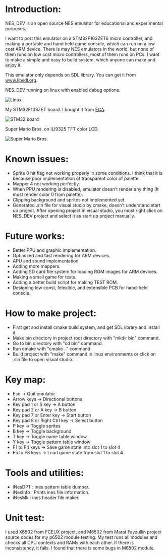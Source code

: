  Introduction:
===============

NES_DEV is an open source NES emulator for educational and experimental purposes.

I want to port this emulator on a STM32F103ZET6 micro controller, and making
a portable and hand held game console, which can run on a low cost ARM device.
There is may NES emulators in the world, but none of them runs on low cost micro
controllers, most of them runs on PCs. I want to make a simple and easy to build
system, which anyone can make and enjoy it.

This emulator only depends on SDL library. You can get it from www.libsdl.org.

NES_DEV running on linux with enabled debug options.

![Linux](Images/linux.jpg?raw=true "NES_DEV on linux")

My STM32F103ZET board. I bought it from [ECA](http://eshop.eca.ir).

![STM32 board](Images/NESonSTM32.jpg?raw=true "NES on STM32")

Super Mario Bros. on ILI9325 TFT color LCD.

![Super Mario Bros.](Images/SuperMarioBros.jpg?raw=true "Super Mario Bros.")


 Known issues:
===============
* Sprite 0 hit flag not working properly in some conditions. I think that it is
because poor implementation of transparent color of palette.
* Mapper 4 not working perfectly.
* When PPU rendering is disabled, emulator doesn't render any thing (It must
render color 0 from palette).
* Clipping background and sprites not implemented yet.
* Generated .sln file for visual studio by cmake, doesn't understand start up
project. After opening project in visual studio, you must right click on NES_DEV
project and select it as start up project manually.

 Future works:
===============
* Better PPU and graphic implementation.
* Optimized and fast rendering for ARM devices.
* APU and sound implementation.
* Adding more mappers.
* Adding SD card file system for loading ROM images for ARM devices.
* Making a small game for tests.
* Adding a better build script for making TEST ROM.
* Designing low const, felexible, and extensible PCB for hand-held console.

 How to make project:
======================
* First get and install cmake build system, and get SDL library and install it.
* Make bin directory in project root directory with "mkdir bin" command.
* Go to bin directory with "cd bin" command.
* Run cmake with "cmake .." command.
* Build project with "make" command in linux environments or click on .sln file
to open visual studio.

 Key map:
==========
* Esc -> Quit emulator
* Arrow keys -> Directional buttons
* Key pad 1 or S key -> A button
* Key pad 2 or A key -> B button
* Key pad 7 or Enter key -> Start button
* Key pad 8 or Right Ctrl key -> Select button
* P key -> Toggle sprites
* B key -> Toggle background
* T key -> Toggle name table window
* Y key -> Toggle pattern table window
* F1 to F4 keys -> Save game state into slot 1 to slot 4
* F5 to F8 keys -> Load game state from slot 1 to slot 4

 Tools and utilities:
======================
* iNesDPT : ines pattern table dumper.
* iNesInfo : Prints ines file information.
* iNesMk : ines header file maker.

 Unit test:
============
I used X6502 from FCEUX project, and M6502 from Marat Fayzullin project source
codes for my p6502 module testing. My test runs all modules and checks all CPU
contexts and RAMs with each other. If there is inconsistency, it fails. I found
that there is some bugs in M6502 module.
